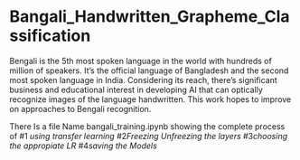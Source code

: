 # Bangali_Handwritten_Grapheme_Classification
Bengali is the 5th most spoken language in the world with hundreds of million of speakers. It’s the official language of Bangladesh and the second most spoken language in India. Considering its reach, there’s significant business and educational interest in developing AI that can optically recognize images of the language handwritten. This work hopes to improve on approaches to Bengali recognition.

There Is a file Name bangali_training.ipynb showing the complete process of 
#1 *using transfer learning*
#2*Freezing Unfreezing the layers*
#3*choosing the appropiate LR*
#4*saving the Models*

